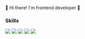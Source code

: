 👋 Hi there! I'm frontend developer 👋

### Skills
<img src="https://img.shields.io/badge/HTML5-E34F26?style=flat-square&logo=html5&logoColor=white"/> <img src="https://img.shields.io/badge/CSS3-1572B6?style=flat-square&logo=css3&logoColor=white"/> <img src="https://img.shields.io/badge/JavaScript-FFCA28?style=flat-square&logo=javascript&logoColor=white"/> <img src="https://img.shields.io/badge/React-61DAFB?style=flat-square&logo=react&logoColor=white"/> <img src="https://img.shields.io/badge/Next-000000?style=flat-square&logo=next.js&logoColor=white"/>

